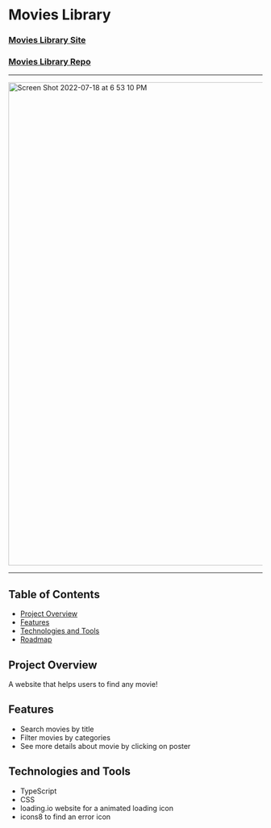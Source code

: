 # Movies Library

### [Movies Library Site]()

### [Movies Library Repo]()

---

<img width="959" alt="Screen Shot 2022-07-18 at 6 53 10 PM" src="https://user-images.githubusercontent.com/66269306/179640952-27d082e3-e21f-4802-8f80-19b355d79014.png">

---

## Table of Contents

- [Project Overview](#project-overview)
- [Features](#features)
- [Technologies and Tools](#technologies-and-tools)
- [Roadmap](#roadmap)

## Project Overview

A website that helps users to find any movie!

## Features

- Search movies by title
- Filter movies by categories
- See more details about movie by clicking on poster

## Technologies and Tools

- TypeScript
- CSS
- loading.io website for a animated loading icon
- icons8 to find an error icon
